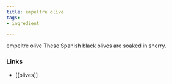 ```yaml
---
title: empeltre olive
tags:
- ingredient

---
```

empeltre olive These Spanish black olives are soaked in sherry.

### Links

* [[olives]]
